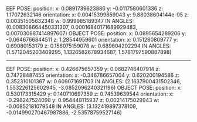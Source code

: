 EEF POSE:
position: 
  x: 0.0891739623886
  y: -0.0117580601336
  z: 1.17072632146
orientation: 
  x: 0.00415399859043
  y: 9.88038604144e-05
  z: 0.00351505632348
  w: 0.999985189347
IN ANGLES:
(0.008308664450331307, 0.00016840171689929483, 0.007030887414897607)
OBJECT POSE:
position: 
  x: 0.0895654289206
  y: -0.0646766844511
  z: 1.28544959601
orientation: 
  x: 0.151260809777
  y: 0.69080153179
  z: 0.156075159078
  w: 0.689604202294
IN ANGLES:
(1.5712045203409295, 1.1326582678934687, 1.5781797590887898)

---

EEF POSE:
position: 
  x: 0.426675657359
  y: 0.0682746407914
  z: 0.74728487455
orientation: 
  x: -0.346786657004
  y: 0.620200194586
  z: 0.352310101367
  w: 0.609071691703
IN ANGLES:
(2.1637900431502346, 1.553226125602945, -3.0852096240321196)
OBJECT POSE:
position: 
  x: 0.530173315429
  y: 0.140710697359
  z: 0.74539639544
orientation: 
  x: -0.298247524098
  y: 0.954448115937
  z: 0.00214175029943
  w: -0.00852181079548
IN ANGLES:
(3.132419897378109, -0.014990270467987886, -2.53578759527146)
